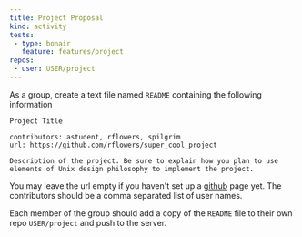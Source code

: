 ```yaml
---
title: Project Proposal
kind: activity
tests:
 - type: bonair
   feature: features/project
repos:
 - user: USER/project
---
```


As a group, create a text file named `README` containing the following information

~~~~ text
Project Title

contributors: astudent, rflowers, spilgrim
url: https://github.com/rflowers/super_cool_project

Description of the project. Be sure to explain how you plan to use
elements of Unix design philosophy to implement the project.
~~~~

You may leave the url empty if you haven't set up a
[github](https://github.com/) page yet.  The contributors should be a
comma separated list of user names.

Each member of the group should add a copy of the `README` file to
their own repo `USER/project` and push to the server.
